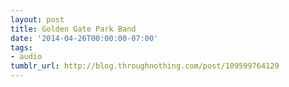```yaml
---
layout: post
title: Golden Gate Park Band
date: '2014-04-26T00:00:00-07:00'
tags:
- audio
tumblr_url: http://blog.throughnothing.com/post/109599764129
---
```

